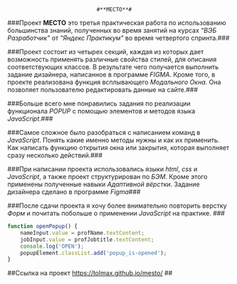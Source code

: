                                #**МЕСТО**#


###Проект **МЕСТО** это третья практическая работа по использованию большинства знаний, полученных во время занятий на курсах *"ВЭБ Разработчик"* от *"Яндекс Практикум"* во время четвертого спринта.### 

###Проект состоит из четырех секций, каждая из которых дает возможность применять различные свойства стилей, для описания соответствующих классов. В результате чего получается выполнить задание дизайнера, написанное в программе *FIGMA*. Кроме того, в проекте реализована функция всплывающего *Модального Окна*. Она позволяет пользователю редактировать данные на сайте.###

###Больше всего мне понравились задания по реализации функционала *POPUP* с помощью элементов и методов языка *JavaScript*.###

###Самое сложное было разобраться с написанием команд в *JavaScript*. Понять какие именно методы нужны и как их применить. Как написать функцию открытия окна или закрытия, которая выполняет сразу несколько действий.###

###При написании проекта использовались языки *html*, *css* и *JavaScript*, а также проект структурирован по *БЭМ*. Кроме этого применены полученные навыки *Адаптивной вёрстки*. Задание дизайнера сделано в программе *Figma*###

###После сдачи проекта я хочу более внимательно повторить верстку *Форм* и почитать побольше о применении *JavaScript* на практике. ###
```JavaScript
function openPopup() {
    nameInput.value = profName.textContent;
    jobInput.value = profJobtitle.textContent;
    console.log('OPEN');
    popupElement.classList.add('popup_is-opened');
}   
```
##Ссылка на проект https://tolmax.github.io/mesto/ ##
